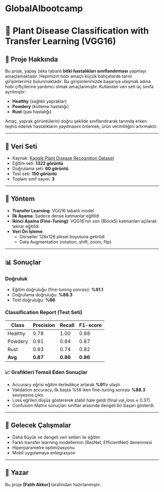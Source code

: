 # GlobalAIbootcamp
# 🌱 Plant Disease Classification with Transfer Learning (VGG16)

## 📌 Proje Hakkında
Bu proje, yapay zeka tabanlı **bitki hastalıkları sınıflandırması** yapmayı amaçlamaktadır. Hepimizin hobi amaçlı küçük bahçelerde tarım girişimlerimiz bulunmaktadır. Bu girişimlerimizde başarıya ulaşmak adına hobi çiftçilerine yardımcı olmak amaçlanmıştır. 
Kullanılan veri seti üç sınıfa ayrılmıştır:
- **Healthy** (sağlıklı yapraklar)
- **Powdery** (külleme hastalığı)
- **Rust** (pas hastalığı)

Amaç, yaprak görüntülerini doğru şekilde sınıflandırarak tarımda erken teşhis ederek hastalıkların yayılmasını önlemek, ürün verimliliğini artırmaktır.

---

## 📂 Veri Seti
- Kaynak: [Kaggle Plant Disease Recognition Dataset](https://www.kaggle.com/)  
- Eğitim seti: **1322 görüntü**
- Doğrulama seti: **60 görüntü**
- Test seti: **150 görüntü**
- Toplam sınıf sayısı: **3**

---

## 🧠 Yöntem
- **Transfer Learning**: VGG16 tabanlı model
- **İlk Aşama**: Sadece dense katmanlar eğitildi
- **İkinci Aşama (Fine-Tuning)**: VGG16’nın son (Block5) katmanları açılarak tekrar eğitildi
- **Veri Ön İşleme**:
  - Görseller 128x128 piksel boyutuna getirildi
  - Data Augmentation (rotation, shift, zoom, flip)

---

## 📊 Sonuçlar

### Doğruluk
- Eğitim doğruluğu (fine-tuning sonrası): **%91.1**
- Doğrulama doğruluğu: **%88.3**
- Test doğruluğu: **%86**

### Classification Report (Test Seti)

| Class    | Precision | Recall | F1-score |
|----------|-----------|--------|----------|
| Healthy  | 0.78      | 1.00   | 0.88     |
| Powdery  | 0.91      | 0.84   | 0.87     |
| Rust     | 0.93      | 0.74   | 0.82     |
| **Avg**  | **0.87**  | **0.86** | **0.86** |

### 📈 Grafikleri Temsil Eden Sonuçlar
- Accuracy eğrisi eğitim ilerledikçe artarak **%91**’e ulaştı.  
- Validation accuracy, ilk başta %56 iken fine-tuning sonrası **%88.3** seviyesine çıktı.  
- Loss eğrileri düşüş göstererek stabil hale geldi (final val_loss ≈ 0.37).  
- Confusion Matrix sonuçları sınıflar arasında dengeli bir başarı gösterdi.  

---

## 🚀 Gelecek Çalışmalar
- Daha büyük ve dengeli veri setleri ile eğitim
- Farklı transfer learning modellerinin (ResNet, EfficientNet) denenmesi
- Hiperparametre optimizasyonu
- Mobil uygulamaya entegrasyon

---

## 👤 Yazar
Bu proje **[Fatih Akkor]** tarafından hazırlanmıştır.  
